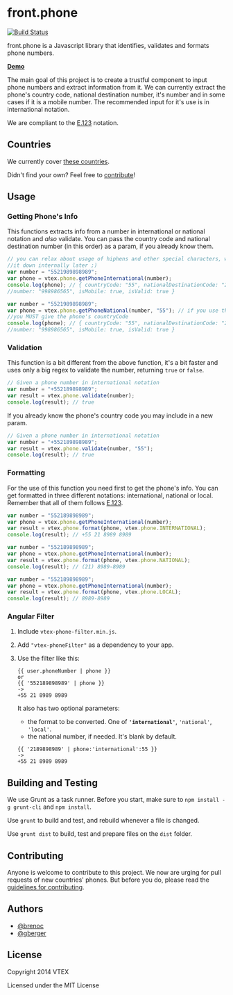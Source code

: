 # front.phone

[![Build Status](https://travis-ci.org/vtex/front.phone.svg?branch=master)](https://travis-ci.org/vtex/front.phone)

front.phone is a Javascript library that identifies, validates and formats phone numbers.

**[Demo](https://vtex.github.io/front.phone/)**

The main goal of this project is to create a trustful component to input phone numbers and extract information from it. We can currently extract the phone's country code, national destination number, it's number and in some cases if it is a mobile number. The recommended input for it's use is in international notation.

We are compliant to the [E.123](http://en.wikipedia.org/wiki/E.123) notation.

## Countries

We currently cover [these countries](countries/).

Didn't find your own? Feel free to [contribute](#contributing)!

## Usage

### Getting Phone's Info

This functions extracts info from a number in international or national notation and *also* validate. You can pass the country code and national destination number (in this order) as a param, if you already know them.

```javascript
// you can relax about usage of hiphens and other special characters, we'll strip 
//it down internally later ;)
var number = "5521989898989";
var phone = vtex.phone.getPhoneInternational(number); 
console.log(phone); // { countryCode: "55", nationalDestinationCode: "21", 
//number: "998986565", isMobile: true, isValid: true }
```

```javascript
var number = "5521989898989";
var phone = vtex.phone.getPhoneNational(number, "55"); // if you use this function,
//you MUST give the phone's countryCode
console.log(phone); // { countryCode: "55", nationalDestinationCode: "21",
//number: "998986565", isMobile: true, isValid: true }
```

### Validation

This function is a bit different from the above function, it's a bit faster and uses only a big regex to validate the number, returning `true` or `false`.

```javascript
// Given a phone number in international notation
var number = "+552189898989";
var result = vtex.phone.validate(number);
console.log(result); // true
```

If you already know the phone's country code you may include in a new param.

```javascript
// Given a phone number in international notation
var number = "+552189898989";
var result = vtex.phone.validate(number, "55");
console.log(result); // true
```

### Formatting

For the use of this function you need first to get the phone's info. You can get formatted in three different notations: international, national or local. Remember that all of them follows [E.123](http://en.wikipedia.org/wiki/E.123).

```javascript
var number = "552189898989";
var phone = vtex.phone.getPhoneInternational(number); 
var result = vtex.phone.format(phone, vtex.phone.INTERNATIONAL);
console.log(result); // +55 21 8989 8989
```

```javascript
var number = "552189898989";
var phone = vtex.phone.getPhoneInternational(number); 
var result = vtex.phone.format(phone, vtex.phone.NATIONAL);
console.log(result); // (21) 8989-8989
```

```javascript
var number = "552189898989";
var phone = vtex.phone.getPhoneInternational(number); 
var result = vtex.phone.format(phone, vtex.phone.LOCAL);
console.log(result); // 8989-8989
```

### Angular Filter

1. Include `vtex-phone-filter.min.js`.

2. Add `"vtex-phoneFilter"` as a dependency to your app.

3. Use the filter like this:

   ```
   {{ user.phoneNumber | phone }}
   or
   {{ '552189898989' | phone }}
   ->
   +55 21 8989 8989
   ```

   It also has two optional parameters:

   * the format to be converted. One of  **`'international'`**, `'national'`, `'local'`.
   * the national number, if needed. It's blank by default.

   ```
   {{ '2189898989' | phone:'international':55 }}
   ->
   +55 21 8989 8989
   ```


## Building and Testing

We use Grunt as a task runner. Before you start, make sure to `npm install -g grunt-cli` and `npm install`.

Use `grunt` to build and test, and rebuild whenever a file is changed.

Use `grunt dist` to build, test and prepare files on the `dist` folder.

## Contributing

Anyone is welcome to contribute to this project.
We now are urging for pull requests of new countries' phones.
But before you do, please read the [guidelines for contributing](CONTRIBUTING.md).

## Authors

* [@brenoc](https://github.com/brenoc)
* [@gberger](https://github.com/gberger)

## License

Copyright 2014 VTEX

Licensed under the MIT License
